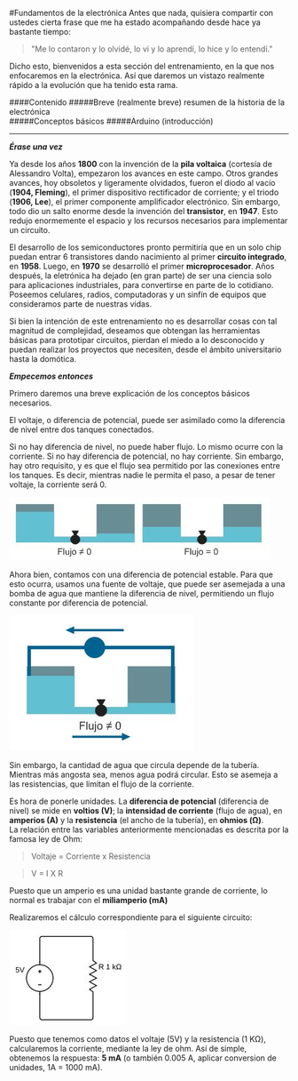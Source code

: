 #Fundamentos de la electrónica
Antes que nada, quisiera compartir con ustedes cierta frase que me ha estado acompañando desde hace ya bastante tiempo:  
>"Me lo contaron y lo olvidé, lo vi y lo aprendí, lo hice y lo entendí."

Dicho esto, bienvenidos a esta sección del entrenamiento, en la que nos enfocaremos en la electrónica. Así que daremos un vistazo realmente rápido a la evolución que ha tenido esta rama.



####Contenido
#####Breve (realmente breve) resumen de la historia de la electrónica  
#####Conceptos básicos
#####Arduino (introducción)    

----------

***Érase una vez***

Ya desde los años **1800** con la invención de la **pila voltaica** (cortesía de Alessandro Volta), empezaron los avances en este campo. Otros grandes avances, hoy obsoletos y ligeramente olvidados, fueron el diodo al vacío (**1904, Fleming**), el primer dispositivo rectificador de corriente; y el triodo (**1906, Lee**), el primer componente amplificador electrónico. Sin embargo, todo dio un salto enorme desde la invención del **transistor**, en **1947**. Esto redujo enormemente el espacio y los recursos necesarios para implementar un circuito.

El desarrollo de los semiconductores pronto permitiría que en un solo chip puedan entrar 6 transistores dando nacimiento al primer **circuito integrado**, en **1958**. Luego, en **1970** se desarrolló el primer **microprocesador**. Años después, la eletrónica ha dejado (en gran parte) de ser una ciencia solo para aplicaciones industriales, para convertirse en parte de lo cotidiano. Poseemos celulares, radios, computadoras y un sinfín de equipos que consideramos parte de nuestras vidas. 

Si bien la intención de este entrenamiento no es desarrollar cosas con tal magnitud de complejidad, deseamos que obtengan las herramientas básicas para prototipar circuitos, pierdan el miedo a lo desconocido y puedan realizar los proyectos que necesiten, desde el ámbito universitario hasta la domótica.

***Empecemos entonces***

Primero daremos una breve explicación de los conceptos básicos necesarios.   

El voltaje, o diferencia de potencial, puede ser asimilado como la diferencia de nivel entre dos tanques conectados.

Si no hay diferencia de nivel, no puede haber flujo. Lo mismo ocurre con la corriente. Si no hay diferencia de potencial, no hay corriente. Sin embargo, hay otro requisito, y es que el flujo sea permitido por las conexiones entre los tanques. Es decir, mientras nadie le permita el paso, a pesar de tener voltaje, la corriente será 0.

![Sin titulo](Imagenes/Tanques.JPG)

Ahora bien, contamos con una diferencia de potencial estable. Para que esto ocurra, usamos una fuente de voltaje, que puede ser asemejada a una bomba de agua que mantiene la diferencia de nivel, permitiendo un flujo constante por diferencia de potencial.

![Sin titulo](Imagenes/Tanques2.JPG)

Sin embargo, la cantidad de agua que circula depende de la tubería. Mientras más angosta sea, menos agua podrá circular. Esto se asemeja a las resistencias, que limitan el flujo de la corriente.

Es hora de ponerle unidades. La **diferencia de potencial** (diferencia de nivel) se mide en **voltios (V)**; la **intensidad de corriente** (flujo de agua), en **amperios (A)** y la **resistencia** (el ancho de la tubería), en **ohmios (Ω)**.   
La relación entre las variables anteriormente mencionadas es descrita por la famosa ley de Ohm:

> Voltaje = Corriente x Resistencia

>V = I X R

Puesto que un amperio es una unidad bastante grande de corriente, lo normal es trabajar con el **miliamperio (mA)**

Realizaremos el cálculo correspondiente para el siguiente circuito:

![Sin titulo](Imagenes/Circuito1.JPG)

Puesto que tenemos como datos el voltaje (5V) y la resistencia (1 KΩ), calcularemos la corriente, mediante la ley de ohm. Así de simple, obtenemos la respuesta: **5 mA** (o también 0.005 A, aplicar conversion de unidades, 1A = 1000 mA).







